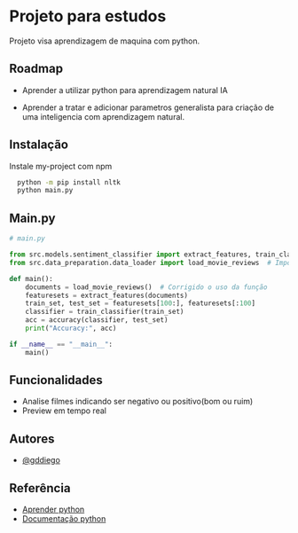 
# Projeto para estudos

Projeto visa aprendizagem de maquina com python.


## Roadmap

- Aprender a utilizar python para aprendizagem natural IA

- Aprender a tratar e adicionar parametros generalista para criação de uma inteligencia com aprendizagem natural.


## Instalação

Instale my-project com npm

```bash
  python -m pip install nltk
  python main.py
```
    
## Main.py

```python
# main.py

from src.models.sentiment_classifier import extract_features, train_classifier
from src.data_preparation.data_loader import load_movie_reviews  # Importação correta

def main():
    documents = load_movie_reviews()  # Corrigido o uso da função
    featuresets = extract_features(documents)
    train_set, test_set = featuresets[100:], featuresets[:100]
    classifier = train_classifier(train_set)
    acc = accuracy(classifier, test_set)
    print("Accuracy:", acc)

if __name__ == "__main__":
    main()

```


## Funcionalidades

- Analise filmes indicando ser negativo ou positivo(bom ou ruim)
- Preview em tempo real


## Autores

- [@gddiego](https://github.com/gddiego)


## Referência

 - [Aprender python](https://learnxinyminutes.com/docs/python/)
 - [Documentação python](https://www.python.org/)

